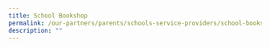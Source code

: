 ```yaml
---
title: School Bookshop
permalink: /our-partners/parents/schools-service-providers/school-bookshop/
description: ""
---
```

